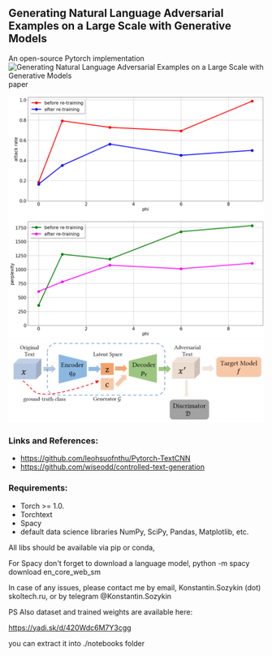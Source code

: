 ## Generating Natural Language Adversarial Examples on a Large Scale with Generative Models


An open-source Pytorch implementation ![Generating Natural Language Adversarial Examples on a Large Scale with Generative Models](https://arxiv.org/abs/2003.10388)  paper

![Attack success rate and perplexity](./imgs/plot.png)
![Slightly modified scheme of the proposed model from the original paper](./imgs/system.png)


### Links and References:
-  https://github.com/leohsuofnthu/Pytorch-TextCNN
-  https://github.com/wiseodd/controlled-text-generation


### Requirements:
- Torch >= 1.0.
- Torchtext
- Spacy
- default data science libraries NumPy, SciPy, Pandas, Matplotlib, etc. 

All libs should be available via pip or conda,

For Spacy don't forget to download a language model, python -m spacy download en_core_web_sm

In case of any issues, please contact me by email, Konstantin.Sozykin (dot) skoltech.ru, or by telegram @Konstantin.Sozykin 


PS Also dataset and trained weights are available here:

https://yadi.sk/d/420Wdc6M7Y3cgg

you can extract it into ./notebooks folder
